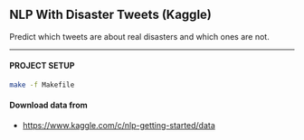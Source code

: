 ## NLP With Disaster Tweets (Kaggle)

Predict which tweets are about real disasters and which ones are not.

---

#### PROJECT SETUP
```bash
make -f Makefile
```

#### Download data from
- https://www.kaggle.com/c/nlp-getting-started/data
